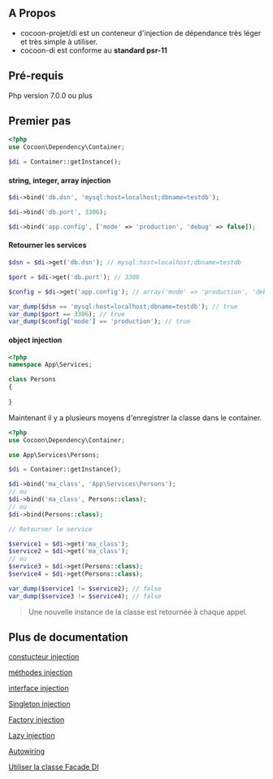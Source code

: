 ## A Propos

* cocoon-projet/di est un conteneur d'injection de dépendance très léger et très simple à utiliser.
* cocoon-di est conforme au **standard psr-11**

## Pré-requis

Php version 7.0.0 ou plus

## Premier pas

```php
<?php
use Cocoon\Dependency\Container;

$di = Container::getInstance();
```
#### string, integer, array injection

```php
$di->bind('db.dsn', 'mysql:host=localhost;dbname=testdb');

$di->bind('db.port', 3306);

$di->bind('app.config', ['mode' => 'production', 'debug' => false]);
```
#### Retourner les services

```php
$dsn = $di->get('db.dsn'); // mysql:host=localhost;dbname=testdb

$port = $di->get('db.port'); // 3306

$config = $di->get('app.config'); // array('mode' => 'production', 'debug' => false)

var_dump($dsn == 'mysql:host=localhost;dbname=testdb'); // true
var_dump($port == 3306); // true
var_dump($config['mode'] == 'production'); // true
```
#### object injection

```php
<?php
namespace App\Services;

class Persons
{
    
}    
```
Maintenant il y a plusieurs moyens d'enregistrer la classe dans le container.

```php
<?php
use Cocoon\Dependency\Container;

use App\Services\Persons;

$di = Container::getInstance();

$di->bind('ma_class', 'App\Services\Persons');
// ou
$di->bind('ma_class', Persons::class);
// ou
$di->bind(Persons::class);

// Retourner le service

$service1 = $di->get('ma_class');
$service2 = $di->get('ma_class');
// ou
$service3 = $di->get(Persons::class);
$service4 = $di->get(Persons::class);

var_dump($service1 != $service2); // false
var_dump($service3 != $service4); // false
```
> Une nouvelle instance de la classe est retournée à chaque appel.

## Plus de documentation

[constucteur injection]()

[méthodes injection]()

[interface injection]()

[Singleton injection]()

[Factory injection]()

[Lazy injection]()

[Autowiring]()

[Utiliser la classe Facade DI]()

